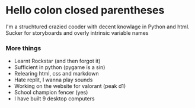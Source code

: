 # Hello colon closed parentheses 

I'm a struchtured crazied cooder with decent knowlage in Python and html. Sucker for storyboards and overly intrinsic variable names
 
### More things
- Learnt Rockstar (and then forgot it)
- Sufficient in python (pygame is a sin)
- Relearing html, css and markdown
- Hate replit, I wanna play sounds 
- Working on the website for valorant (peak d1)
- School champion fencer (yes)
- I have built 9 desktop computers
